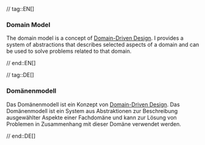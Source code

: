 // tag::EN[]
### Domain Model
The domain model is a concept of [Domain-Driven Design](#term-DDD). I provides a system of abstractions that describes selected aspects of a domain and can be used to solve problems related to that domain.


// end::EN[]

// tag::DE[]
### Domänenmodell

Das Domänenmodell ist ein Konzept von [Domain-Driven
Design](#term-DDD). Das Domänenmodell ist ein System aus
Abstraktionen zur Beschreibung ausgewählter Aspekte einer Fachdomäne
und kann zur Lösung von Problemen in Zusammenhang mit
dieser Domäne verwendet werden.



// end::DE[]


